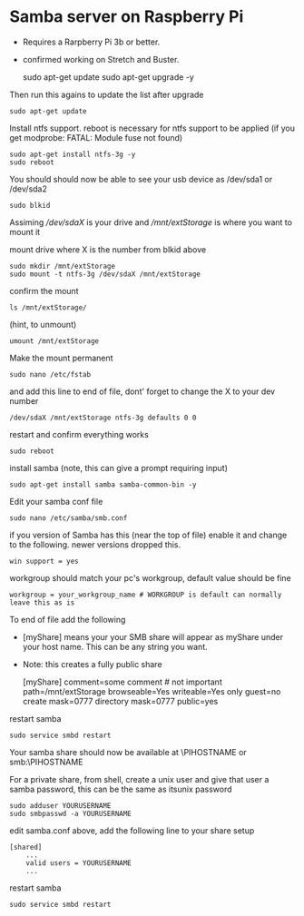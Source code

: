 # Samba server on Raspberry Pi

- Requires a Rarpberry Pi 3b or better.
- confirmed working on Stretch and Buster.

    sudo apt-get update 
    sudo apt-get upgrade -y

Then run this agains to update the list after upgrade
  
    sudo apt-get update 

Install ntfs support. reboot is necessary for ntfs support to be applied (if you get modprobe: FATAL: Module fuse not found)

    sudo apt-get install ntfs-3g -y
    sudo reboot

You should should now be able to see your usb device as /dev/sda1 or /dev/sda2

    sudo blkid

Assiming */dev/sdaX* is your drive and */mnt/extStorage* is where you want to mount it

mount drive where X is the number from blkid above

    sudo mkdir /mnt/extStorage
    sudo mount -t ntfs-3g /dev/sdaX /mnt/extStorage

confirm the mount 

    ls /mnt/extStorage/

(hint, to unmount)

    umount /mnt/extStorage

Make the mount permanent

    sudo nano /etc/fstab

and add this line to end of file, dont' forget to change the X to your dev number

    /dev/sdaX /mnt/extStorage ntfs-3g defaults 0 0

restart and confirm everything works

    sudo reboot

install samba (note, this can give a prompt requiring input)

    sudo apt-get install samba samba-common-bin -y

Edit your samba conf file

    sudo nano /etc/samba/smb.conf

if you version of Samba has this (near the top of file) enable it and change to the following. newer versions dropped this.
    
    win support = yes

workgroup should match your pc's workgroup, default value should be fine

    workgroup = your_workgroup_name # WORKGROUP is default can normally leave this as is

To end of file add the following

- [myShare] means your your SMB share will appear as myShare under your host name. This can be any string you want.
- Note: this creates a fully public share

    [myShare]
       comment=some comment #  not important   
    path=/mnt/extStorage
       browseable=Yes
       writeable=Yes
       only guest=no
       create mask=0777
       directory mask=0777
       public=yes

restart samba
    
    sudo service smbd restart

Your samba share should now be available at \\PIHOSTNAME or smb:\\PIHOSTNAME


For a private share, from shell, create a unix user and give that user a samba password, this can be the same as itsunix password
    
    sudo adduser YOURUSERNAME
    sudo smbpasswd -a YOURUSERNAME

edit samba.conf above, add the following line to your share setup
    
    [shared]
        ...
        valid users = YOURUSERNAME
        ...
    
restart samba

    sudo service smbd restart
